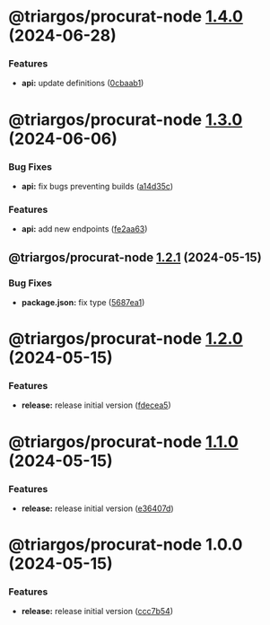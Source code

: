 # @triargos/procurat-node [1.4.0](https://github.com/triargos/sdks/compare/@triargos/procurat-node@1.3.0...@triargos/procurat-node@1.4.0) (2024-06-28)


### Features

* **api:** update definitions ([0cbaab1](https://github.com/triargos/sdks/commit/0cbaab1d6e052034368d86a14fbc068e4fbbdfcb))

# @triargos/procurat-node [1.3.0](https://github.com/triargos/sdks/compare/@triargos/procurat-node@1.2.1...@triargos/procurat-node@1.3.0) (2024-06-06)


### Bug Fixes

* **api:** fix bugs preventing builds ([a14d35c](https://github.com/triargos/sdks/commit/a14d35c0cf0ba464cfec89c36d1752b1874e30e0))


### Features

* **api:** add new endpoints ([fe2aa63](https://github.com/triargos/sdks/commit/fe2aa63e5d8b78ea290b492f14ef80a9416a08bf))

## @triargos/procurat-node [1.2.1](https://github.com/triargos/sdks/compare/@triargos/procurat-node@1.2.0...@triargos/procurat-node@1.2.1) (2024-05-15)


### Bug Fixes

* **package.json:** fix type ([5687ea1](https://github.com/triargos/sdks/commit/5687ea1fbfb5b043bcb1234d30e432999af169b3))

# @triargos/procurat-node [1.2.0](https://github.com/triargos/sdks/compare/@triargos/procurat-node@1.1.0...@triargos/procurat-node@1.2.0) (2024-05-15)


### Features

* **release:** release initial version ([fdecea5](https://github.com/triargos/sdks/commit/fdecea50b4392860164b45a365181631ad98b1fc))

# @triargos/procurat-node [1.1.0](https://github.com/triargos/sdks/compare/@triargos/procurat-node@1.0.0...@triargos/procurat-node@1.1.0) (2024-05-15)


### Features

* **release:** release initial version ([e36407d](https://github.com/triargos/sdks/commit/e36407d02f0614f7cb839a428a9abd1d5220b74f))

# @triargos/procurat-node 1.0.0 (2024-05-15)


### Features

* **release:** release initial version ([ccc7b54](https://github.com/triargos/sdks/commit/ccc7b5453d2a943411535545715cfc5f48845a3c))
